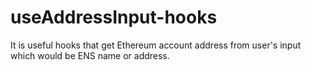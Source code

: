 # useAddressInput-hooks

It is useful hooks that get Ethereum account address from user's input which would be ENS name or address.
